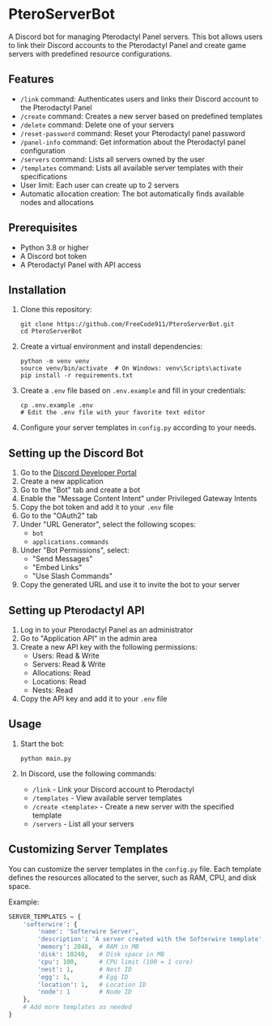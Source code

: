 # PteroServerBot

A Discord bot for managing Pterodactyl Panel servers. This bot allows users to link their Discord accounts to the Pterodactyl Panel and create game servers with predefined resource configurations.

## Features

- `/link` command: Authenticates users and links their Discord account to the Pterodactyl Panel
- `/create` command: Creates a new server based on predefined templates
- `/delete` command: Delete one of your servers
- `/reset-password` command: Reset your Pterodactyl panel password
- `/panel-info` command: Get information about the Pterodactyl panel configuration
- `/servers` command: Lists all servers owned by the user
- `/templates` command: Lists all available server templates with their specifications
- User limit: Each user can create up to 2 servers
- Automatic allocation creation: The bot automatically finds available nodes and allocations

## Prerequisites

- Python 3.8 or higher
- A Discord bot token
- A Pterodactyl Panel with API access

## Installation

1. Clone this repository:
   ```
   git clone https://github.com/FreeCode911/PteroServerBot.git
   cd PteroServerBot
   ```

2. Create a virtual environment and install dependencies:
   ```
   python -m venv venv
   source venv/bin/activate  # On Windows: venv\Scripts\activate
   pip install -r requirements.txt
   ```

3. Create a `.env` file based on `.env.example` and fill in your credentials:
   ```
   cp .env.example .env
   # Edit the .env file with your favorite text editor
   ```

4. Configure your server templates in `config.py` according to your needs.

## Setting up the Discord Bot

1. Go to the [Discord Developer Portal](https://discord.com/developers/applications)
2. Create a new application
3. Go to the "Bot" tab and create a bot
4. Enable the "Message Content Intent" under Privileged Gateway Intents
5. Copy the bot token and add it to your `.env` file
6. Go to the "OAuth2" tab
7. Under "URL Generator", select the following scopes:
   - `bot`
   - `applications.commands`
8. Under "Bot Permissions", select:
   - "Send Messages"
   - "Embed Links"
   - "Use Slash Commands"
9. Copy the generated URL and use it to invite the bot to your server

## Setting up Pterodactyl API

1. Log in to your Pterodactyl Panel as an administrator
2. Go to "Application API" in the admin area
3. Create a new API key with the following permissions:
   - Users: Read & Write
   - Servers: Read & Write
   - Allocations: Read
   - Locations: Read
   - Nests: Read
4. Copy the API key and add it to your `.env` file

## Usage

1. Start the bot:
   ```
   python main.py
   ```

2. In Discord, use the following commands:
   - `/link` - Link your Discord account to Pterodactyl
   - `/templates` - View available server templates
   - `/create <template>` - Create a new server with the specified template
   - `/servers` - List all your servers

## Customizing Server Templates

You can customize the server templates in the `config.py` file. Each template defines the resources allocated to the server, such as RAM, CPU, and disk space.

Example:
```python
SERVER_TEMPLATES = {
    'softerwire': {
        'name': 'Softerwire Server',
        'description': 'A server created with the Softerwire template',
        'memory': 2048,  # RAM in MB
        'disk': 10240,   # Disk space in MB
        'cpu': 100,      # CPU limit (100 = 1 core)
        'nest': 1,       # Nest ID
        'egg': 1,        # Egg ID
        'location': 1,   # Location ID
        'node': 1        # Node ID
    },
    # Add more templates as needed
}
```
